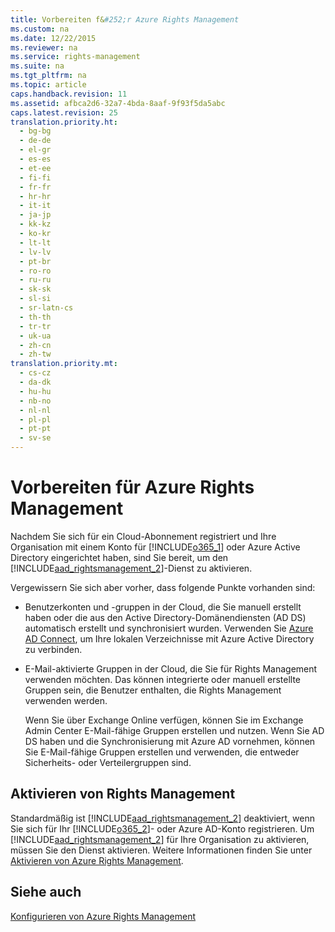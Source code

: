 ```yaml
---
title: Vorbereiten f&#252;r Azure Rights Management
ms.custom: na
ms.date: 12/22/2015
ms.reviewer: na
ms.service: rights-management
ms.suite: na
ms.tgt_pltfrm: na
ms.topic: article
caps.handback.revision: 11
ms.assetid: afbca2d6-32a7-4bda-8aaf-9f93f5da5abc
caps.latest.revision: 25
translation.priority.ht: 
  - bg-bg
  - de-de
  - el-gr
  - es-es
  - et-ee
  - fi-fi
  - fr-fr
  - hr-hr
  - it-it
  - ja-jp
  - kk-kz
  - ko-kr
  - lt-lt
  - lv-lv
  - pt-br
  - ro-ro
  - ru-ru
  - sk-sk
  - sl-si
  - sr-latn-cs
  - th-th
  - tr-tr
  - uk-ua
  - zh-cn
  - zh-tw
translation.priority.mt: 
  - cs-cz
  - da-dk
  - hu-hu
  - nb-no
  - nl-nl
  - pl-pl
  - pt-pt
  - sv-se
---
```

# Vorbereiten f&#252;r Azure Rights Management
Nachdem Sie sich für ein Cloud-Abonnement registriert und Ihre Organisation mit einem Konto für [!INCLUDE[o365_1](../../ems/AADRightsMgmt/includes/o365_1_md.md)] oder Azure Active Directory eingerichtet haben, sind Sie bereit, um den [!INCLUDE[aad_rightsmanagement_2](../../ems/AADRightsMgmt/includes/aad_rightsmanagement_2_md.md)]-Dienst zu aktivieren.

Vergewissern Sie sich aber vorher, dass folgende Punkte vorhanden sind:

-   Benutzerkonten und -gruppen in der Cloud, die Sie manuell erstellt haben oder die aus den Active Directory-Domänendiensten (AD DS) automatisch erstellt und synchronisiert wurden. Verwenden Sie [Azure AD Connect](http://azure.microsoft.com/documentation/articles/active-directory-aadconnect/), um Ihre lokalen Verzeichnisse mit Azure Active Directory zu verbinden.

-   E-Mail-aktivierte Gruppen in der Cloud, die Sie für Rights Management verwenden möchten. Das können integrierte oder manuell erstellte Gruppen sein, die Benutzer enthalten, die Rights Management verwenden werden.

    Wenn Sie über Exchange Online verfügen, können Sie im Exchange Admin Center E-Mail-fähige Gruppen erstellen und nutzen. Wenn Sie AD DS haben und die Synchronisierung mit Azure AD vornehmen, können Sie E-Mail-fähige Gruppen erstellen und verwenden, die entweder Sicherheits- oder Verteilergruppen sind.

## Aktivieren von Rights Management
Standardmäßig ist [!INCLUDE[aad_rightsmanagement_2](../../ems/AADRightsMgmt/includes/aad_rightsmanagement_2_md.md)] deaktiviert, wenn Sie sich für Ihr [!INCLUDE[o365_2](../../ems/AADRightsMgmt/includes/o365_2_md.md)]- oder Azure AD-Konto registrieren. Um [!INCLUDE[aad_rightsmanagement_2](../../ems/AADRightsMgmt/includes/aad_rightsmanagement_2_md.md)] für Ihre Organisation zu aktivieren, müssen Sie den Dienst aktivieren. Weitere Informationen finden Sie unter [Aktivieren von Azure Rights Management](../../ems/AADRightsMgmt/Activating-Azure-Rights-Management.md).

## Siehe auch
[Konfigurieren von Azure Rights Management](../../ems/AADRightsMgmt/Configuring-Azure-Rights-Management.md)

